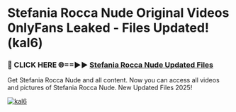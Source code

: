 # Stefania Rocca Nude Original Videos 0nlyFans Leaked - Files Updated! (kal6)

<h3>🔴 CLICK HERE 🌐==►► <a href="https://tinyurl.com/5h6xmrr3" rel="nofollow">Stefania Rocca Nude Updated Files</a></h3>

Get Stefania Rocca Nude and all content. Now you can access all videos and pictures of Stefania Rocca Nude. New Updated Files 2025!

[![kal6](https://i.imgur.com/KVD873Z.gif)](https://tinyurl.com/5h6xmrr3)

